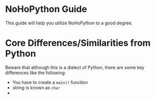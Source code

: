 # NoHoPython Guide
This guide will help you utilize NoHoPython to a good degree.

# Core Differences/Similarities from Python
Beware that although this is a dialect of Python, there are some key differences like the following:
* You have to create a `main()` function
* string is known as `char`
* 
